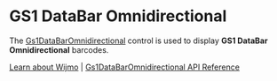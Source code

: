 GS1 DataBar Omnidirectional
===========================

The [Gs1DataBarOmnidirectional](https://www.grapecity.com/wijmo/api/classes/wijmo_barcode_composite.gs1databaromnidirectional.html) control is used to display **GS1 DataBar Omnidirectional** barcodes.

[Learn about Wijmo](https://www.grapecity.com/wijmo) | [Gs1DataBarOmnidirectional API Reference](https://www.grapecity.com/wijmo/api/classes/wijmo_barcode_composite.gs1databaromnidirectional.html)